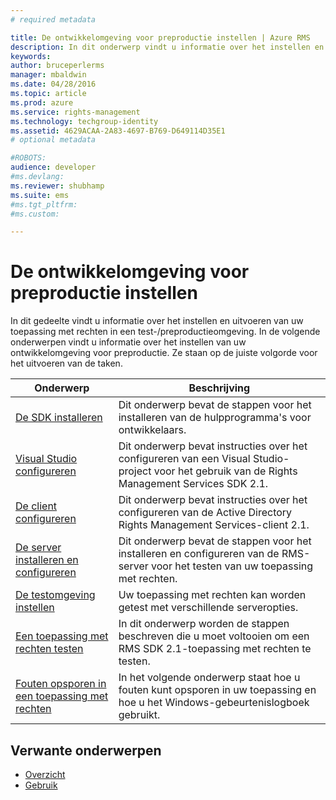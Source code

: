 ```yaml
---
# required metadata

title: De ontwikkelomgeving voor preproductie instellen | Azure RMS
description: In dit onderwerp vindt u informatie over het instellen en uitvoeren van uw toepassing met rechten in een test-/preproductieomgeving.
keywords:
author: bruceperlerms
manager: mbaldwin
ms.date: 04/28/2016
ms.topic: article
ms.prod: azure
ms.service: rights-management
ms.technology: techgroup-identity
ms.assetid: 4629ACAA-2A83-4697-B769-D649114D35E1
# optional metadata

#ROBOTS:
audience: developer
#ms.devlang:
ms.reviewer: shubhamp
ms.suite: ems
#ms.tgt_pltfrm:
#ms.custom:

---
```


# De ontwikkelomgeving voor preproductie instellen

In dit gedeelte vindt u informatie over het instellen en uitvoeren van uw toepassing met rechten in een test-/preproductieomgeving. In de volgende onderwerpen vindt u informatie over het instellen van uw ontwikkelomgeving voor preproductie. Ze staan op de juiste volgorde voor het uitvoeren van de taken.

|Onderwerp|Beschrijving|
|-----|-----------|
|[De SDK installeren](create-your-first-rights-aware-application.md)|Dit onderwerp bevat de stappen voor het installeren van de hulpprogramma's voor ontwikkelaars.|
|[Visual Studio configureren](how-to-configure-a-visual-studio-project-to-use-the-ad-rms-sdk-2-0.md)|Dit onderwerp bevat instructies over het configureren van een Visual Studio-project voor het gebruik van de Rights Management Services SDK 2.1.|
|[De client configureren](how-to-configure-the-ad-rms-client-2-0.md)|Dit onderwerp bevat instructies over het configureren van de Active Directory Rights Management Services-client 2.1.|
|[De server installeren en configureren](how-to-install-and-configure-an-rms-server.md)|Dit onderwerp bevat de stappen voor het installeren en configureren van de RMS-server voor het testen van uw toepassing met rechten.|
|[De testomgeving instellen](how-to-set-up-your-test-environment.md)|Uw toepassing met rechten kan worden getest met verschillende serveropties.|
|[Een toepassing met rechten testen](running-your-first-application.md)|In dit onderwerp worden de stappen beschreven die u moet voltooien om een RMS SDK 2.1-toepassing met rechten te testen.
|[Fouten opsporen in een toepassing met rechten](debugging-applications-that-use-ad-rms.md)|In het volgende onderwerp staat hoe u fouten kunt opsporen in uw toepassing en hoe u het Windows-gebeurtenislogboek gebruikt.|


## Verwante onderwerpen

* [Overzicht](ad-rms-overview.md)
* [Gebruik](how-to-use-msipc.md)
 

 


<!--HONumber=Apr16_HO4-->


